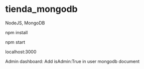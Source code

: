 # tienda_mongodb

NodeJS, MongoDB

npm install

npm start

localhost:3000

Admin dashboard:  Add isAdmin:True in user mongodb document
